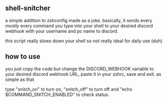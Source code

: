 ## shell-snitcher

a simple addition to zshconfig made as a joke.
basically, it sends every *mostly* every command you type into your shell to your desired discord webhook with your username and pc name to discord.

this script really slows down your shell so not really ideal for daily use (duh)

## how to use

you just copy the code but change the DISCORD_WEBHOOK variable to your desired discord webhook URL, paste it in your zshrc, save and exit. as simple as that

type "snitch_on" to turn on, "snitch_off" to turn off and "echo $COMMAND_SNITCH_ENABLED" to check status.
